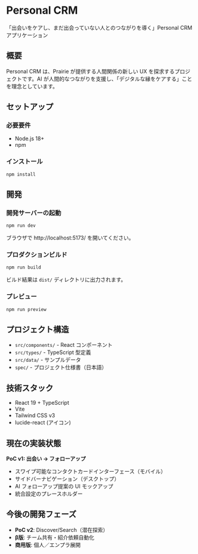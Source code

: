 # Personal CRM

「出会いをケアし、まだ出会っていない人とのつながりを導く」Personal CRM アプリケーション

## 概要

Personal CRM は、Prairie が提供する人間関係の新しい UX を探求するプロジェクトです。AI が人間的なつながりを支援し、「デジタルな縁をケアする」ことを理念としています。

## セットアップ

### 必要要件

- Node.js 18+
- npm

### インストール

```bash
npm install
```

## 開発

### 開発サーバーの起動

```bash
npm run dev
```

ブラウザで http://localhost:5173/ を開いてください。

### プロダクションビルド

```bash
npm run build
```

ビルド結果は `dist/` ディレクトリに出力されます。

### プレビュー

```bash
npm run preview
```

## プロジェクト構造

- `src/components/` - React コンポーネント
- `src/types/` - TypeScript 型定義
- `src/data/` - サンプルデータ
- `spec/` - プロジェクト仕様書（日本語）

## 技術スタック

- React 19 + TypeScript
- Vite
- Tailwind CSS v3
- lucide-react (アイコン)

## 現在の実装状態

**PoC v1: 出会い → フォローアップ**

- スワイプ可能なコンタクトカードインターフェース（モバイル）
- サイドバーナビゲーション（デスクトップ）
- AI フォローアップ提案の UI モックアップ
- 統合設定のプレースホルダー

## 今後の開発フェーズ

- **PoC v2**: Discover/Search（潜在探索）
- **β版**: チーム共有・紹介依頼自動化
- **商用版**: 個人／エンプラ展開
